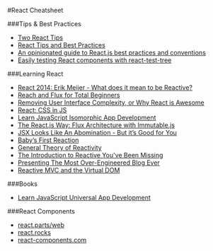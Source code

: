 #React Cheatsheet

###Tips & Best Practices

* [Two React Tips](https://medium.com/@dan_abramov/two-weird-tricks-that-fix-react-7cf9bbdef375)
* [React Tips and Best Practices](http://aeflash.com/2015-02/react-tips-and-best-practices.html)
* [An opinionated guide to React.js best practices and conventions](https://web-design-weekly.com/2015/01/29/opinionated-guide-react-js-best-practices-conventions/)
* [Easily testing React components with react-test-tree](https://medium.com/qubit-engineering/easily-testing-react-components-with-react-test-tree-f9e1668b1c2d)

###Learning React

* [React 2014: Erik Meijer - What does it mean to be Reactive?](https://www.youtube.com/watch?v=sTSQlYX5DU0)
* [Reach and Flux for Total Beginners](http://prestonparry.com/articles/ReactCurriculum/)
* [Removing User Interface Complexity, or Why React is Awesome](http://jlongster.com/Removing-User-Interface-Complexity,-or-Why-React-is-Awesome)
* [React: CSS in JS](https://speakerdeck.com/vjeux/react-css-in-js)
* [Learn JavaScript Isomorphic App Development](https://leanpub.com/learn-javascript-react-nodejs-es6/)
* [The React.js Way: Flux Architecture with Immutable.js](http://blog.risingstack.com/the-react-js-way-flux-architecture-with-immutable-js/)
* [JSX Looks Like An Abomination - But it’s Good for You](https://medium.com/javascript-scene/jsx-looks-like-an-abomination-1c1ec351a918)
* [Baby’s First Reaction](https://medium.com/javascript-scene/baby-s-first-reaction-2103348eccdd)
* [General Theory of Reactivity](https://github.com/kriskowal/gtor)
* [The Introduction to Reactive You've Been Missing](https://gist.github.com/staltz/868e7e9bc2a7b8c1f754)
* [Presenting The Most Over-Engineered Blog Ever](http://jlongster.com/Presenting-The-Most-Over-Engineered-Blog-Ever)
* [Reactive MVC and the Virtual DOM](http://futurice.com/blog/reactive-mvc-and-the-virtual-dom)


###Books

* [Learn JavaScript Universal App Development](https://leanpub.com/learn-javascript-react-nodejs-es6/)

###React Components

* [react.parts/web](https://react.parts/web)
* [react.rocks](http://react.rocks/)
* [react-components.com](http://react-components.com/)